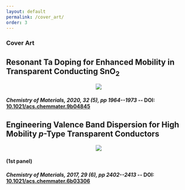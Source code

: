 ```yaml
---
layout: default
permalink: /cover_art/
order: 3
---
```


### Cover Art
## Resonant Ta Doping for Enhanced Mobility in Transparent Conducting SnO<sub>2</sub> 
<center><img src="{{ site.baseurl }}/assets/tato-cover.jpg"  width="auto" width="600" /></center>

#### *Chemistry of Materials, **2020**, 32 (5), pp 1964--1973* -- DOI: [10.1021/acs.chemmater.9b04845](https://pubs.acs.org/doi/10.1021/acs.chemmater.9b04845)

## Engineering Valence Band Dispersion for High Mobility *p*-Type Transparent Conductors 
<center><img src="{{ site.baseurl }}/assets/cacup-cover.jpg"  width="auto" width="600" /></center>

#### (1st panel)
#### *Chemistry of Materials, **2017**, 29 (6), pp 2402--2413* -- DOI: [10.1021/acs.chemmater.6b03306](https://pubs.acs.org/doi/full/10.1021/acs.chemmater.6b03306)



